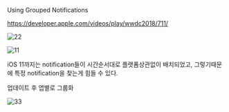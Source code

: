 Using Grouped Notifications

https://developer.apple.com/videos/play/wwdc2018/711/



![22](https://user-images.githubusercontent.com/111475243/191217113-2ce4263e-45d4-49a8-b646-0271d56f8dc5.jpeg)









![11](https://user-images.githubusercontent.com/111475243/191216759-526ca3fe-6063-41d6-8864-ffaece06dfce.jpeg)

iOS 11까지는 notification들이 시간순서대로 플랫폼상관없이 배치되었고,  그렇기때문에 특정 notification을 찾는게 힘들 수 있다. 

업데이트 후 앱별로 그룹화

![33](https://user-images.githubusercontent.com/111475243/191217790-5d469cb7-f399-4af9-80c0-196dea5f6eab.jpeg)
